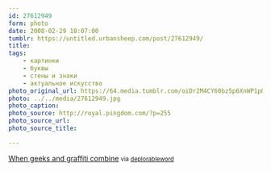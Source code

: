 ```yaml
---
id: 27612949
form: photo
date: 2008-02-29 18:07:00
tumblr: https://untitled.urbansheep.com/post/27612949/
title:
tags:
    - картинки
    - буквы
    - стены и знаки
    - актуальное искусство
photo_original_url: https://64.media.tumblr.com/oiDr2M4CY60bz5p6XnWP1pQ8_640.jpg
photo: ../../media/27612949.jpg
photo_caption:
photo_source: http://royal.pingdom.com/?p=255
photo_source_url:
photo_source_title:

---
```


<p><a href="http://royal.pingdom.com/?p=255">When geeks and graffiti combine</a> <small>via <a href="http://thedeplorableword.net/post/27606826">deplorableword</a></small></p>
